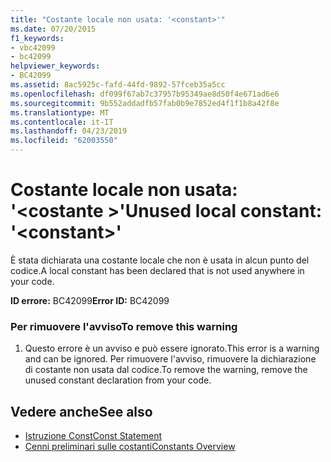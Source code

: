 ```yaml
---
title: "Costante locale non usata: '<constant>'"
ms.date: 07/20/2015
f1_keywords:
- vbc42099
- bc42099
helpviewer_keywords:
- BC42099
ms.assetid: 8ac5925c-fafd-44fd-9892-57fceb35a5cc
ms.openlocfilehash: df099f67ab7c37957b95349ae8d50f4e671ad6e6
ms.sourcegitcommit: 9b552addadfb57fab0b9e7852ed4f1f1b8a42f8e
ms.translationtype: MT
ms.contentlocale: it-IT
ms.lasthandoff: 04/23/2019
ms.locfileid: "62003550"
---
```

# <a name="unused-local-constant-constant"></a><span data-ttu-id="681a6-102">Costante locale non usata: '\<costante >'</span><span class="sxs-lookup"><span data-stu-id="681a6-102">Unused local constant: '\<constant>'</span></span>
<span data-ttu-id="681a6-103">È stata dichiarata una costante locale che non è usata in alcun punto del codice.</span><span class="sxs-lookup"><span data-stu-id="681a6-103">A local constant has been declared that is not used anywhere in your code.</span></span>  
  
 <span data-ttu-id="681a6-104">**ID errore:** BC42099</span><span class="sxs-lookup"><span data-stu-id="681a6-104">**Error ID:** BC42099</span></span>  
  
### <a name="to-remove-this-warning"></a><span data-ttu-id="681a6-105">Per rimuovere l'avviso</span><span class="sxs-lookup"><span data-stu-id="681a6-105">To remove this warning</span></span>  
  
1. <span data-ttu-id="681a6-106">Questo errore è un avviso e può essere ignorato.</span><span class="sxs-lookup"><span data-stu-id="681a6-106">This error is a warning and can be ignored.</span></span> <span data-ttu-id="681a6-107">Per rimuovere l'avviso, rimuovere la dichiarazione di costante non usata dal codice.</span><span class="sxs-lookup"><span data-stu-id="681a6-107">To remove the warning, remove the unused constant declaration from your code.</span></span>  
  
## <a name="see-also"></a><span data-ttu-id="681a6-108">Vedere anche</span><span class="sxs-lookup"><span data-stu-id="681a6-108">See also</span></span>

- [<span data-ttu-id="681a6-109">Istruzione Const</span><span class="sxs-lookup"><span data-stu-id="681a6-109">Const Statement</span></span>](../../visual-basic/language-reference/statements/const-statement.md)
- [<span data-ttu-id="681a6-110">Cenni preliminari sulle costanti</span><span class="sxs-lookup"><span data-stu-id="681a6-110">Constants Overview</span></span>](../../visual-basic/programming-guide/language-features/constants-enums/constants-overview.md)
